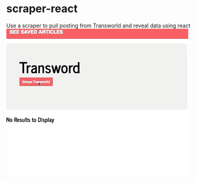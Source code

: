 # scraper-react
Use a scraper to pull posting from Transworld and reveal data using react
![alt text](https://raw.githubusercontent.com/snowghost24/scraper-react/master/transworld.gif)
